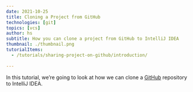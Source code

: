 ```yaml
---
date: 2021-10-25
title: Cloning a Project from GitHub
technologies: [git]
topics: [vcs]
author: hs
subtitle: How you can clone a project from GitHub to IntelliJ IDEA
thumbnail: ./thumbnail.png
tutorialItems:
  - /tutorials/sharing-project-on-github/introduction/
  
---
```


In this tutorial, we’re going to look at how we can clone a [GitHub](https://github.com/) repository to IntelliJ IDEA.

